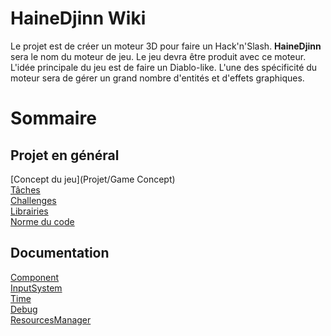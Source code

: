 # HaineDjinn Wiki
Le projet est de créer un moteur 3D pour faire un Hack'n'Slash. **HaineDjinn** sera le nom du moteur de jeu. Le jeu devra être produit avec ce moteur.  
L'idée principale du jeu est de faire un Diablo-like. L'une des spécificité du moteur sera de gérer un grand nombre d'entités et d'effets graphiques.

# Sommaire 
## Projet en général
[Concept du jeu](Projet/Game Concept)  
[Tâches](Projet/Tâches)  
[Challenges](Projet/Challenges)  
[Librairies](Projet/Librairies)  
[Norme du code](Projet/Norme)  

## Documentation
[Component](Documentation/Component)  
[InputSystem](Documentation/InputSystem)  
[Time](Documentation/Time)  
[Debug](Documentation/Debug)  
[ResourcesManager](Documentation/ResourcesManager)  